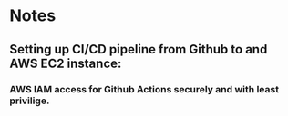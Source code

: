 # Notes

## Setting up CI/CD pipeline from Github to and AWS EC2 instance:

### AWS IAM access for Github Actions securely and with least privilige.
